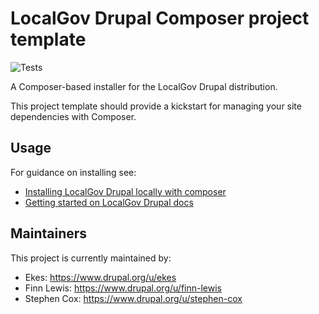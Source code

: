 # LocalGov Drupal Composer project template

![Tests](https://github.com/localgovdrupal/localgov_project/actions/workflows/test.yml/badge.svg)

A Composer-based installer for the LocalGov Drupal distribution.

This project template should provide a kickstart for managing your site dependencies with Composer.

## Usage 

For guidance on installing see: 

 - [Installing LocalGov Drupal locally with composer](https://github.com/localgovdrupal/localgov/blob/2.x/README.md#installing-localgov-drupal-locally-with-composer)
 - [Getting started on LocalGov Drupal docs](https://docs.localgovdrupal.org/devs/getting-started/)

## Maintainers

This project is currently maintained by: 

 - Ekes: https://www.drupal.org/u/ekes
 - Finn Lewis: https://www.drupal.org/u/finn-lewis
 - Stephen Cox: https://www.drupal.org/u/stephen-cox 
